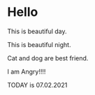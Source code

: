 # Hello
This is beautiful day.

This is beautiful night.

Cat and dog are best friend.

I am Angry!!!!

TODAY is 07.02.2021
